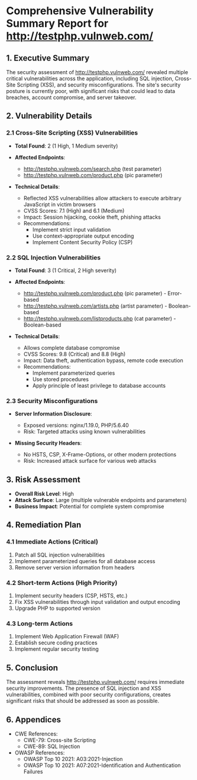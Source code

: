 # Comprehensive Vulnerability Summary Report for http://testphp.vulnweb.com/

## 1. Executive Summary
The security assessment of http://testphp.vulnweb.com/ revealed multiple critical vulnerabilities across the application, including SQL injection, Cross-Site Scripting (XSS), and security misconfigurations. The site's security posture is currently poor, with significant risks that could lead to data breaches, account compromise, and server takeover.

## 2. Vulnerability Details

### 2.1 Cross-Site Scripting (XSS) Vulnerabilities
- **Total Found**: 2 (1 High, 1 Medium severity)
- **Affected Endpoints**:
  - http://testphp.vulnweb.com/search.php (test parameter)
  - http://testphp.vulnweb.com/product.php (pic parameter)

- **Technical Details**:
  - Reflected XSS vulnerabilities allow attackers to execute arbitrary JavaScript in victim browsers
  - CVSS Scores: 7.1 (High) and 6.1 (Medium)
  - Impact: Session hijacking, cookie theft, phishing attacks
  - Recommendations:
    - Implement strict input validation
    - Use context-appropriate output encoding
    - Implement Content Security Policy (CSP)

### 2.2 SQL Injection Vulnerabilities
- **Total Found**: 3 (1 Critical, 2 High severity)
- **Affected Endpoints**:
  - http://testphp.vulnweb.com/product.php (pic parameter) - Error-based
  - http://testphp.vulnweb.com/artists.php (artist parameter) - Boolean-based
  - http://testphp.vulnweb.com/listproducts.php (cat parameter) - Boolean-based

- **Technical Details**:
  - Allows complete database compromise
  - CVSS Scores: 9.8 (Critical) and 8.8 (High)
  - Impact: Data theft, authentication bypass, remote code execution
  - Recommendations:
    - Implement parameterized queries
    - Use stored procedures
    - Apply principle of least privilege to database accounts

### 2.3 Security Misconfigurations
- **Server Information Disclosure**:
  - Exposed versions: nginx/1.19.0, PHP/5.6.40
  - Risk: Targeted attacks using known vulnerabilities

- **Missing Security Headers**:
  - No HSTS, CSP, X-Frame-Options, or other modern protections
  - Risk: Increased attack surface for various web attacks

## 3. Risk Assessment
- **Overall Risk Level**: High
- **Attack Surface**: Large (multiple vulnerable endpoints and parameters)
- **Business Impact**: Potential for complete system compromise

## 4. Remediation Plan

### 4.1 Immediate Actions (Critical)
1. Patch all SQL injection vulnerabilities
2. Implement parameterized queries for all database access
3. Remove server version information from headers

### 4.2 Short-term Actions (High Priority)
1. Implement security headers (CSP, HSTS, etc.)
2. Fix XSS vulnerabilities through input validation and output encoding
3. Upgrade PHP to supported version

### 4.3 Long-term Actions
1. Implement Web Application Firewall (WAF)
2. Establish secure coding practices
3. Implement regular security testing

## 5. Conclusion
The assessment reveals http://testphp.vulnweb.com/ requires immediate security improvements. The presence of SQL injection and XSS vulnerabilities, combined with poor security configurations, creates significant risks that should be addressed as soon as possible.

## 6. Appendices
- CWE References:
  - CWE-79: Cross-site Scripting
  - CWE-89: SQL Injection
- OWASP References:
  - OWASP Top 10 2021: A03:2021-Injection
  - OWASP Top 10 2021: A07:2021-Identification and Authentication Failures